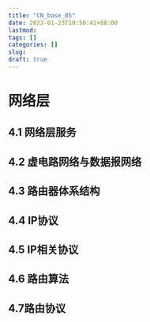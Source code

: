 ```yaml
---
title: "CN_base_05"
date: 2022-01-23T10:50:41+08:00
lastmod:
tags: []
categories: []
slug:
draft: true
---
```

# 网络层
## 4.1 网络层服务
## 4.2 虚电路网络与数据报网络
## 4.3 路由器体系结构
## 4.4 IP协议
## 4.5 IP相关协议
## 4.6 路由算法
## 4.7路由协议
